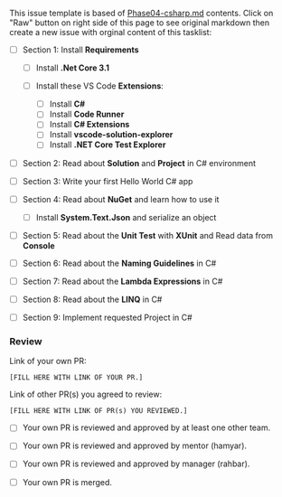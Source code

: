 This issue template is based of [Phase04-csharp.md](https://github.com/Star-Academy/codestar-internship/blob/master/Projects/Phase04-CSharp/Phase04-CSharp.md) contents.
Click on "Raw" button on right side of this page to see original markdown then create a new issue with orginal content of this tasklist:

- [ ] Section 1: Install **Requirements**

  - [ ] Install **.Net Core 3.1**
  - [ ] Install these VS Code **Extensions**:

    - [ ] Install **C#**
    - [ ] Install **Code Runner**
    - [ ] Install **C# Extensions**
    - [ ] Install **vscode-solution-explorer**
    - [ ] Install **.NET Core Test Explorer**

- [ ] Section 2: Read about **Solution** and **Project** in C# environment

- [ ] Section 3: Write your first Hello World C# app

- [ ] Section 4: Read about **NuGet** and learn how to use it

  - [ ] Install **System.Text.Json** and serialize an object

- [ ] Section 5: Read about the **Unit Test** with **XUnit** and Read data from **Console**

- [ ] Section 6: Read about the **Naming Guidelines** in C#

- [ ] Section 7: Read about the **Lambda Expressions** in C#

- [ ] Section 8: Read about the **LINQ** in C#

- [ ] Section 9: Implement requested Project in C#

### Review

Link of your own PR:

`[FILL HERE WITH LINK OF YOUR PR.]`

Link of other PR(s) you agreed to review:

`[FILL HERE WITH LINK OF PR(s) YOU REVIEWED.]`


- [ ] Your own PR is reviewed and approved by at least one other team.

- [ ] Your own PR is reviewed and approved by mentor (hamyar).

- [ ] Your own PR is reviewed and approved by manager (rahbar).

- [ ] Your own PR is merged.
